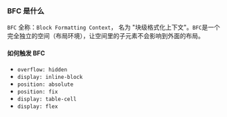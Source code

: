 ### BFC 是什么

`BFC` 全称：`Block Formatting Context`， 名为 "块级格式化上下文"。`BFC`是一个完全独立的空间（布局环境），让空间里的子元素不会影响到外面的布局。

#### 如何触发 BFC

- `overflow: hidden`
- `display: inline-block`
- `position: absolute`
- `position: fix`
- `display: table-cell`
- `display: flex`